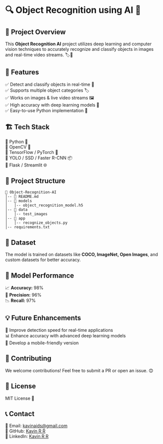 # 🔍 Object Recognition using AI 🤖

## 📌 Project Overview
This **Object Recognition AI** project utilizes deep learning and computer vision techniques to accurately recognize and classify objects in images and real-time video streams. 🏷️📸

## 🎯 Features
✅ Detect and classify objects in real-time 🎥  
✅ Supports multiple object categories 🏷️  
✅ Works on images & live video streams 🖼️  
✅ High accuracy with deep learning models 🧠  
✅ Easy-to-use Python implementation 🐍

## 🏗️ Tech Stack
🔹 Python 🐍  
🔹 OpenCV 👀  
🔹 TensorFlow / PyTorch 🔬  
🔹 YOLO / SSD / Faster R-CNN 📦  
🔹 Flask / Streamlit 🌐  

## 📂 Project Structure
```
📁 Object-Recognition-AI
│-- 📜 README.md
│-- 📂 models
│   │-- object_recognition_model.h5
│-- 📂 data
│   │-- test_images
│-- 📂 app
│   │-- recognize_objects.py
│-- requirements.txt
```

## 📸 Dataset
The model is trained on datasets like **COCO, ImageNet, Open Images**, and custom datasets for better accuracy.

## 📌 Model Performance
📈 **Accuracy:** 98%  
🧪 **Precision:** 96%  
📉 **Recall:** 97%

## 💡 Future Enhancements
🚀 Improve detection speed for real-time applications  
📊 Enhance accuracy with advanced deep learning models  
📱 Develop a mobile-friendly version  

## 🤝 Contributing
We welcome contributions! Feel free to submit a PR or open an issue. 😊

## 📜 License
MIT License 📄

## 📞 Contact
📧 Email: kavinaids@gmail.com  
🐙 GitHub: [Kavin R R](https://github.com/Kavin-RR)  
🔗 LinkedIn: [Kavin R R](https://www.linkedin.com/in/kavin023)

